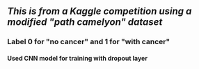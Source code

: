 ## _This is from a Kaggle competition using a modified "path camelyon" dataset_

### Label 0 for "no cancer" and 1 for "with cancer"
#### Used CNN model for training with dropout layer
